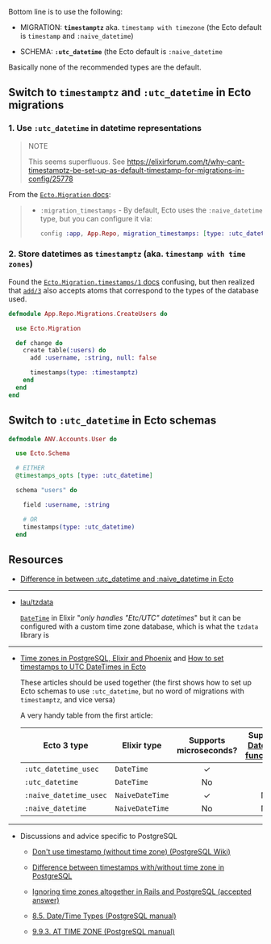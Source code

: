 Bottom line is to use the following:

  + MIGRATION: **`timestamptz`** aka. `timestamp with timezone`
    (the Ecto default is `timestamp` and `:naive_datetime`)

  + SCHEMA: **`:utc_datetime`**
    (the Ecto default is `:naive_datetime`

Basically none of the recommended types are the default.

## Switch to `timestamptz` and `:utc_datetime` in Ecto migrations

### 1. Use `:utc_datetime` in datetime representations

> NOTE
>
> This seems superfluous. See https://elixirforum.com/t/why-cant-timestamptz-be-set-up-as-default-timestamp-for-migrations-in-config/25778

From the [`Ecto.Migration` docs](https://hexdocs.pm/ecto_sql/Ecto.Migration.html#module-repo-configuration):
> + `:migration_timestamps` - By default, Ecto uses the `:naive_datetime` type, but you can configure it via:
>
>   ```elixir
>   config :app, App.Repo, migration_timestamps: [type: :utc_datetime]
>   ```

### 2. Store datetimes as `timestamptz` (aka. `timestamp with time zones`)

Found the
[`Ecto.Migration.timestamps/1` docs](https://hexdocs.pm/ecto_sql/Ecto.Migration.html#timestamps/1)
confusing, but then realized that
[`add/3`](https://hexdocs.pm/ecto_sql/Ecto.Migration.html#add/3)
also accepts  atoms that correspond to  the types of
the database used.

```elixir
defmodule App.Repo.Migrations.CreateUsers do

  use Ecto.Migration

  def change do
    create table(:users) do
      add :username, :string, null: false

      timestamps(type: :timestamptz)
    end
  end
end
```

## Switch to `:utc_datetime` in Ecto schemas

```elixir
defmodule ANV.Accounts.User do

  use Ecto.Schema

  # EITHER
  @timestamps_opts [type: :utc_datetime]

  schema "users" do

    field :username, :string

    # OR
    timestamps(type: :utc_datetime)
  end
```

## Resources

+ [Difference in between :utc_datetime and :naive_datetime in Ecto](https://elixirforum.com/t/difference-in-between-utc-datetime-and-naive-datetime-in-ecto/12551)

-------

+ [lau/tzdata](https://github.com/lau/tzdata)

  [`DateTime`](https://hexdocs.pm/elixir/DateTime.html#from_naive/3)
  in   Elixir  "_only   handles  "Etc/UTC"
  datetimes_" but  it can be configured  with a custom
  time  zone  database,  which is  what  the  `tzdata`
  library is

-------

+ [Time zones in PostgreSQL, Elixir and Phoenix](https://www.amberbit.com/blog/2017/8/3/time-zones-in-postgresql-elixir-and-phoenix/) and
  [How to set timestamps to UTC DateTimes in Ecto](http://www.creativedeletion.com/2019/06/17/utc-timestamps-in-ecto.html)

  These   articles  should   be  used   together  (the
  first  shows  how to  set  up  Ecto schemas  to  use
  `:utc_datetime`,  but  no  word of  migrations  with
  `timestamptz`, and vice versa)

  A very handy table from the first article:

  <table>
    <thead>
      <tr>
        <th>Ecto 3 type</th>
        <th>Elixir type</th>
        <th style="text-align: center">Supports microseconds?</th>
        <th style="text-align: center">Supports <a href="https://hexdocs.pm/elixir/DateTime.html#to_unix/2">DateTime functions?</a></th>
        <th style="text-align: center">Supports NaiveDateTime functions?</th>
      </tr>
    </thead>
    <tbody>
      <tr>
        <td><code class="highlighter-rouge">:utc_datetime_usec</code></td>
        <td><code class="highlighter-rouge">DateTime</code></td>
        <td style="text-align: center">✓</td>
        <td style="text-align: center">✓</td>
        <td style="text-align: center">✓</td>
      </tr>
      <tr>
        <td><code class="highlighter-rouge">:utc_datetime</code></td>
        <td><code class="highlighter-rouge">DateTime</code></td>
        <td style="text-align: center">No</td>
        <td style="text-align: center">✓</td>
        <td style="text-align: center">✓</td>
      </tr>
      <tr>
        <td><code class="highlighter-rouge">:naive_datetime_usec</code></td>
        <td><code class="highlighter-rouge">NaiveDateTime</code></td>
        <td style="text-align: center">✓</td>
        <td style="text-align: center">No</td>
        <td style="text-align: center">✓</td>
      </tr>
      <tr>
        <td><code class="highlighter-rouge">:naive_datetime</code></td>
        <td><code class="highlighter-rouge">NaiveDateTime</code></td>
        <td style="text-align: center">No</td>
        <td style="text-align: center">No</td>
        <td style="text-align: center">✓</td>
      </tr>
    </tbody>
  </table>

-------

+ Discussions and advice specific to PostgreSQL

  + [Don't use timestamp (without time zone) (PostgreSQL Wiki)](https://wiki.postgresql.org/wiki/Don%27t_Do_This#Don.27t_use_timestamp_.28without_time_zone.29)

  + [Difference between timestamps with/without time zone in PostgreSQL](https://stackoverflow.com/questions/5876218/difference-between-timestamps-with-without-time-zone-in-postgresql)

  + [Ignoring time zones altogether in Rails and PostgreSQL (accepted answer)](https://stackoverflow.com/questions/9571392/ignoring-time-zones-altogether-in-rails-and-postgresql/9576170#9576170)

  + [8.5. Date/Time Types (PostgreSQL manual)](https://www.postgresql.org/docs/current/datatype-datetime.html)

  + [9.9.3. AT TIME ZONE (PostgreSQL manual)](https://www.postgresql.org/docs/current/functions-datetime.html#FUNCTIONS-DATETIME-ZONECONVERT)

